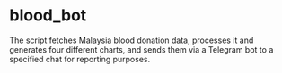 # blood_bot
The script fetches Malaysia blood donation data, processes it and generates four different charts, and sends them via a Telegram bot to a specified chat for reporting purposes.
